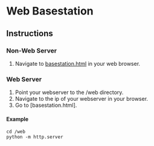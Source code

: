 # Web Basestation

## Instructions

### Non-Web Server
1. Navigate to [basestation.html](./basestation.html) in your web browser.

### Web Server
1. Point your webserver to the /web directory.
2. Navigate to the ip of your webserver in your browser.
3. Go to [basestation.html].

#### Example
```
cd /web
python -m http.server
```
